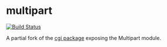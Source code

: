 # multipart
[![Build Status](https://travis-ci.org/silkapp/multipart.svg?branch=master)](https://travis-ci.org/silkapp/multipart)

A partial fork of the [cgi package](http://hackage.haskell.org/package/cgi) exposing the Multipart module.
